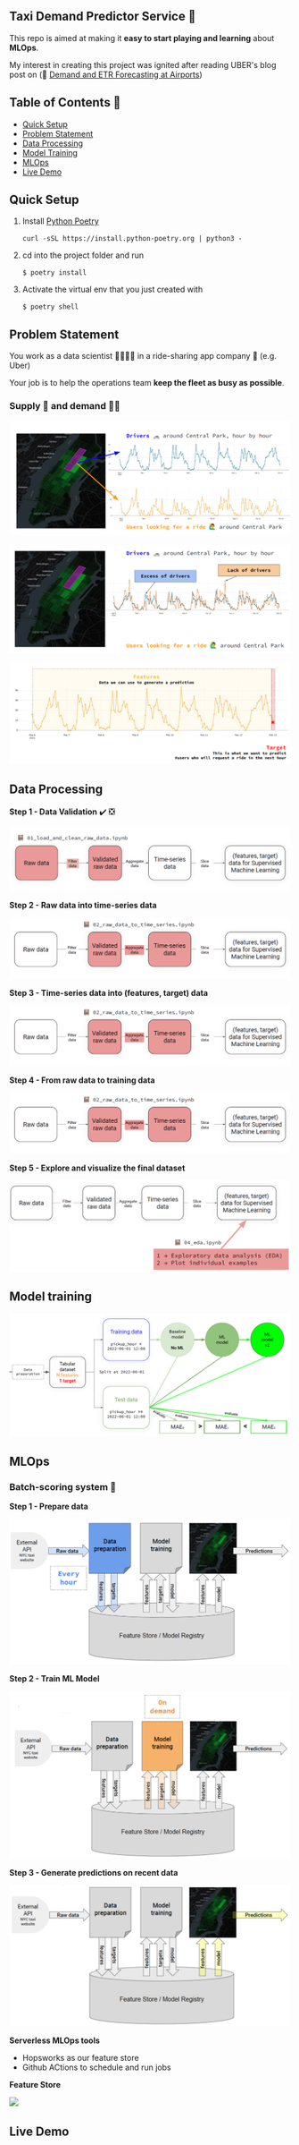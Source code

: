 ## Taxi Demand Predictor Service 🚕

This repo is aimed at making it **easy to start playing and learning** about **MLOps**. 

My interest in creating this project was ignited after reading UBER's blog post on (:link: [Demand and ETR Forecasting at Airports](https://www.uber.com/en-GB/blog/demand-and-etr-forecasting-at-airports/))

## Table of Contents 📑
  * [Quick Setup](#quick-setup)
  * [Problem Statement](#problem-statement)
  * [Data Processing](#data-processing)
  * [Model Training](#model-training)
  * [MLOps](#mlops)
  * [Live Demo](#live-demo)


## Quick Setup

1. Install [Python Poetry](https://python-poetry.org/)
    ```
    curl -sSL https://install.python-poetry.org | python3 -
    ```

2. cd into the project folder and run
    ```
    $ poetry install
    ```

3. Activate the virtual env that you just created with
    ```
    $ poetry shell
    ```

## Problem Statement

You work as a data scientist 👨‍🔬👩‍🔬 in a ride-sharing app company 🚗 (e.g. Uber)

Your job is to help the operations team **keep the fleet as busy as possible**.

### Supply 🚕 and demand 👨‍💼

<p align="left">
<img src="readme_pics/supply_demand_1.PNG"/>
</p>

<p align="left">
<img src="readme_pics/supply_demand_2.PNG"/>
</p>

<p align="left">
<img src="readme_pics/supply_demand_3.PNG"/>
</p>


## Data Processing

**Step 1 - Data Validation** ✔️ ❎

<p align="left">
<img src="readme_pics/step1.PNG"/>
</p>

**Step 2 - Raw data into time-series data**

<p align="left">
<img src="readme_pics/step2.PNG"/>
</p>

**Step 3 - Time-series data into (features, target) data**

<p align="left">
<img src="readme_pics/step2.PNG"/>
</p>

**Step 4 - From raw data to training data**

<p align="left">
<img src="readme_pics/step2.PNG"/>
</p>

**Step 5 - Explore and visualize the final dataset**

<p align="left">
<img src="readme_pics/step5.PNG"/>
</p>



## Model training

<p align="left">
<img src="readme_pics/howtobuildgoodml.PNG"/>
</p>

## MLOps

### Batch-scoring system 🤹

**Step 1 - Prepare data**

<p align="left">
<img src="readme_pics/preparedata.PNG"/>
</p>

**Step 2 - Train ML Model**

<p align="left">
<img src="readme_pics/trainmlmodel.PNG"/>
</p>

**Step 3 - Generate predictions on recent data**

<p align="left">
<img src="readme_pics/generatepredictions.PNG"/>
</p>


**Serverless MLOps tools**
- Hopsworks as our feature store
- Github ACtions to schedule and run jobs

**Feature Store**

<p align="left">
<img src="data/readme_pics/featurestore.PNG"/>
</p>


## Live Demo
